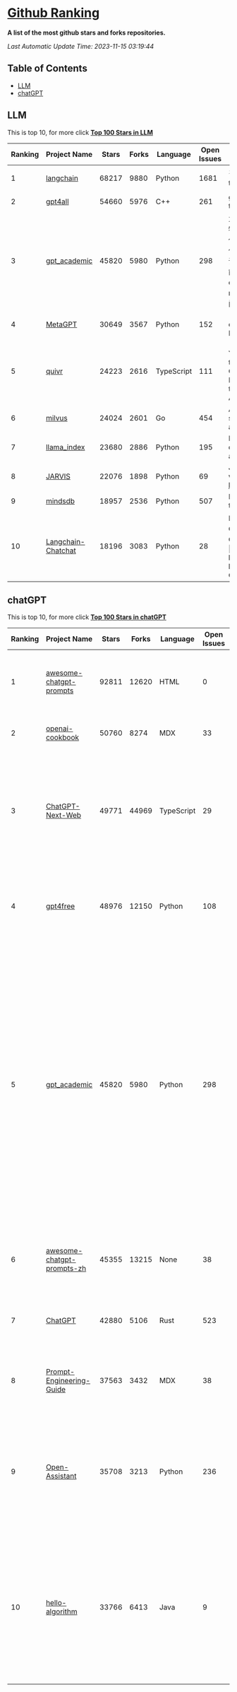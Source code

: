 [Github Ranking](./README.md)
==========

**A list of the most github stars and forks repositories.**

*Last Automatic Update Time: 2023-11-15 03:19:44*

## Table of Contents
 * [LLM](#LLM)
 * [chatGPT](#chatGPT)

## LLM

This is top 10, for more click **[Top 100 Stars in LLM](Top100/LLM.md)**

| Ranking | Project Name | Stars | Forks | Language | Open Issues | Description | Last Commit |
| ------- | ------------ | ----- | ----- | -------- | ----------- | ----------- | ----------- |
| 1 | [langchain](https://github.com/langchain-ai/langchain) | 68217 | 9880 | Python | 1681 | ⚡ Building applications with LLMs through composability ⚡ | 2023-11-15T03:16:32Z |
| 2 | [gpt4all](https://github.com/nomic-ai/gpt4all) | 54660 | 5976 | C++ | 261 | gpt4all: open-source LLM chatbots that you can run anywhere | 2023-11-14T23:27:54Z |
| 3 | [gpt_academic](https://github.com/binary-husky/gpt_academic) | 45820 | 5980 | Python | 298 | 为ChatGPT/GLM提供实用化交互界面，特别优化论文阅读/润色/写作体验，模块化设计，支持自定义快捷按钮&函数插件，支持Python和C++等项目剖析&自译解功能，PDF/LaTex论文翻译&总结功能，支持并行问询多种LLM模型，支持chatglm2等本地模型。兼容文心一言, moss, llama2, rwkv, claude2, 通义千问, 书生, 讯飞星火等。 | 2023-11-15T02:41:38Z |
| 4 | [MetaGPT](https://github.com/geekan/MetaGPT) | 30649 | 3567 | Python | 152 | 🌟 The Multi-Agent Framework: Given one line Requirement, return PRD, Design, Tasks, Repo | 2023-11-13T12:45:43Z |
| 5 | [quivr](https://github.com/StanGirard/quivr) | 24223 | 2616 | TypeScript | 111 |  🧠 Your supercharged Second Brain 🧠 Your personal productivity assistant to chat with your dumped files (PDF, CSV)  & apps using GPT 3.5 / 4 turbo, Private, Anthropic, VertexAI, LLMs that you can share with users !  Alternative to OpenAI GPTs  | 2023-11-14T16:14:33Z |
| 6 | [milvus](https://github.com/milvus-io/milvus) | 24024 | 2601 | Go | 454 | A cloud-native vector database, storage for next generation AI applications | 2023-11-15T03:14:10Z |
| 7 | [llama_index](https://github.com/run-llama/llama_index) | 23680 | 2886 | Python | 195 | LlamaIndex (formerly GPT Index) is a data framework for your LLM applications | 2023-11-15T02:32:54Z |
| 8 | [JARVIS](https://github.com/microsoft/JARVIS) | 22076 | 1898 | Python | 69 | JARVIS, a system to connect LLMs with ML community. Paper: https://arxiv.org/pdf/2303.17580.pdf | 2023-10-24T17:41:40Z |
| 9 | [mindsdb](https://github.com/mindsdb/mindsdb) | 18957 | 2536 | Python | 507 | MindsDB connects AI models to real time data | 2023-11-15T03:13:14Z |
| 10 | [Langchain-Chatchat](https://github.com/chatchat-space/Langchain-Chatchat) | 18196 | 3083 | Python | 28 | Langchain-Chatchat（原Langchain-ChatGLM）基于 Langchain 与 ChatGLM 等语言模型的本地知识库问答 \| Langchain-Chatchat (formerly langchain-ChatGLM), local knowledge based LLM (like ChatGLM) QA app with langchain  | 2023-11-14T13:17:32Z |


## chatGPT

This is top 10, for more click **[Top 100 Stars in chatGPT](Top100/chatGPT.md)**

| Ranking | Project Name | Stars | Forks | Language | Open Issues | Description | Last Commit |
| ------- | ------------ | ----- | ----- | -------- | ----------- | ----------- | ----------- |
| 1 | [awesome-chatgpt-prompts](https://github.com/f/awesome-chatgpt-prompts) | 92811 | 12620 | HTML | 0 | This repo includes ChatGPT prompt curation to use ChatGPT better. | 2023-11-14T09:48:23Z |
| 2 | [openai-cookbook](https://github.com/openai/openai-cookbook) | 50760 | 8274 | MDX | 33 | Examples and guides for using the OpenAI API | 2023-11-14T21:55:32Z |
| 3 | [ChatGPT-Next-Web](https://github.com/Yidadaa/ChatGPT-Next-Web) | 49771 | 44969 | TypeScript | 29 | A well-designed cross-platform ChatGPT UI (Web / PWA / Linux / Win / MacOS). 一键拥有你自己的跨平台 ChatGPT 应用。 | 2023-11-15T02:59:48Z |
| 4 | [gpt4free](https://github.com/xtekky/gpt4free) | 48976 | 12150 | Python | 108 | The official gpt4free repository \| various collection of powerful language models | 2023-11-15T00:47:50Z |
| 5 | [gpt_academic](https://github.com/binary-husky/gpt_academic) | 45820 | 5980 | Python | 298 | 为ChatGPT/GLM提供实用化交互界面，特别优化论文阅读/润色/写作体验，模块化设计，支持自定义快捷按钮&函数插件，支持Python和C++等项目剖析&自译解功能，PDF/LaTex论文翻译&总结功能，支持并行问询多种LLM模型，支持chatglm2等本地模型。兼容文心一言, moss, llama2, rwkv, claude2, 通义千问, 书生, 讯飞星火等。 | 2023-11-15T02:41:38Z |
| 6 | [awesome-chatgpt-prompts-zh](https://github.com/PlexPt/awesome-chatgpt-prompts-zh) | 45355 | 13215 | None | 38 | ChatGPT 中文调教指南。各种场景使用指南。学习怎么让它听你的话。 | 2023-11-10T13:16:59Z |
| 7 | [ChatGPT](https://github.com/lencx/ChatGPT) | 42880 | 5106 | Rust | 523 | 🔮 ChatGPT Desktop Application (Mac, Windows and Linux) | 2023-10-27T07:06:07Z |
| 8 | [Prompt-Engineering-Guide](https://github.com/dair-ai/Prompt-Engineering-Guide) | 37563 | 3432 | MDX | 38 | 🐙 Guides, papers, lecture, notebooks and resources for prompt engineering | 2023-11-08T13:44:18Z |
| 9 | [Open-Assistant](https://github.com/LAION-AI/Open-Assistant) | 35708 | 3213 | Python | 236 | OpenAssistant is a chat-based assistant that understands tasks, can interact with third-party systems, and retrieve information dynamically to do so. | 2023-11-12T16:45:19Z |
| 10 | [hello-algorithm](https://github.com/geekxh/hello-algorithm) | 33766 | 6413 | Java | 9 | 🌍 针对小白的算法训练 \| 包括四部分：①.大厂面经 ②.力扣图解  ③.千本开源电子书 ④.百张技术思维导图（项目花了上百小时，希望可以点 star 支持，🌹感谢~）推荐免费ChatGPT使用网站 | 2023-06-13T04:13:17Z |

